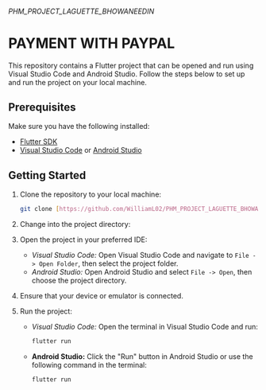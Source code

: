 ###### PHM_PROJECT_LAGUETTE_BHOWANEEDIN

# PAYMENT WITH PAYPAL
This repository contains a Flutter project that can be opened and run using Visual Studio Code and Android Studio. 
Follow the steps below to set up and run the project on your local machine.

## Prerequisites
Make sure you have the following installed:
- [Flutter SDK](https://flutter.dev/docs/get-started/install)
- [Visual Studio Code](https://code.visualstudio.com/) or [Android Studio](https://developer.android.com/studio)

## Getting Started
1. Clone the repository to your local machine:
     ```bash
     git clone [https://github.com/WilliamL02/PHM_PROJECT_LAGUETTE_BHOWANEEDIN]
     ```

3. Change into the project directory:

4. Open the project in your preferred IDE:
   - *Visual Studio Code:*
     Open Visual Studio Code and navigate to `File -> Open Folder`, then select the project folder.
   - *Android Studio:*
     Open Android Studio and select `File -> Open`, then choose the project directory.

5. Ensure that your device or emulator is connected.

6. Run the project:
   - *Visual Studio Code:*
     Open the terminal in Visual Studio Code and run:
     ```bash
     flutter run
     ```
   - **Android Studio:**
     Click the "Run" button in Android Studio or use the following command in the terminal:
     ```bash
     flutter run
     ```


